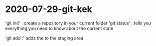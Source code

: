 # 2020-07-29-git-kek
'git init' : create a repository in your current folder
'git status' : tells you everything you need to know about the current state

'git add <path> :'  adds the <path> to the staging area
